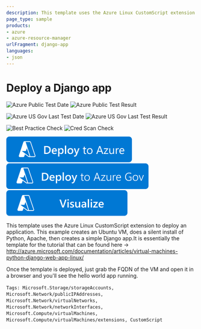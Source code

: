 ```yaml
---
description: This template uses the Azure Linux CustomScript extension to deploy an application. This example creates an Ubuntu VM, does a silent install of Python, Django and Apache, then creates a simple Django app
page_type: sample
products:
- azure
- azure-resource-manager
urlFragment: django-app
languages:
- json
---
```

# Deploy a Django app

![Azure Public Test Date](https://azurequickstartsservice.blob.core.windows.net/badges/application-workloads/django/django-app/PublicLastTestDate.svg)
![Azure Public Test Result](https://azurequickstartsservice.blob.core.windows.net/badges/application-workloads/django/django-app/PublicDeployment.svg)

![Azure US Gov Last Test Date](https://azurequickstartsservice.blob.core.windows.net/badges/application-workloads/django/django-app/FairfaxLastTestDate.svg)
![Azure US Gov Last Test Result](https://azurequickstartsservice.blob.core.windows.net/badges/application-workloads/django/django-app/FairfaxDeployment.svg)

![Best Practice Check](https://azurequickstartsservice.blob.core.windows.net/badges/application-workloads/django/django-app/BestPracticeResult.svg)
![Cred Scan Check](https://azurequickstartsservice.blob.core.windows.net/badges/application-workloads/django/django-app/CredScanResult.svg)

[![Deploy To Azure](https://raw.githubusercontent.com/Azure/azure-quickstart-templates/master/1-CONTRIBUTION-GUIDE/images/deploytoazure.svg?sanitize=true)](https://portal.azure.com/#create/Microsoft.Template/uri/https%3A%2F%2Fraw.githubusercontent.com%2FAzure%2Fazure-quickstart-templates%2Fmaster%2Fapplication-workloads%2Fdjango%2Fdjango-app%2Fazuredeploy.json)
[![Deploy To Azure US Gov](https://raw.githubusercontent.com/Azure/azure-quickstart-templates/master/1-CONTRIBUTION-GUIDE/images/deploytoazuregov.svg?sanitize=true)](https://portal.azure.us/#create/Microsoft.Template/uri/https%3A%2F%2Fraw.githubusercontent.com%2FAzure%2Fazure-quickstart-templates%2Fmaster%2Fapplication-workloads%2Fdjango%2Fdjango-app%2Fazuredeploy.json)
[![Visualize](https://raw.githubusercontent.com/Azure/azure-quickstart-templates/master/1-CONTRIBUTION-GUIDE/images/visualizebutton.svg?sanitize=true)](http://armviz.io/#/?load=https%3A%2F%2Fraw.githubusercontent.com%2FAzure%2Fazure-quickstart-templates%2Fmaster%2Fapplication-workloads%2Fdjango%2Fdjango-app%2Fazuredeploy.json)

This template uses the Azure Linux CustomScript extension to deploy an application. This example creates an Ubuntu VM, does a silent install of Python, Apache, then creates a simple Django app.It is essentially the template for the tutorial that can be found here -> http://azure.microsoft.com/documentation/articles/virtual-machines-python-django-web-app-linux/

Once the template is deployed, just grab the FQDN of the VM and open it in a browser and you'll see the hello world app running.

`Tags: Microsoft.Storage/storageAccounts, Microsoft.Network/publicIPAddresses, Microsoft.Network/virtualNetworks, Microsoft.Network/networkInterfaces, Microsoft.Compute/virtualMachines, Microsoft.Compute/virtualMachines/extensions, CustomScript`
